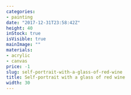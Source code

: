 ```yaml
---
categories:
- painting
date: "2017-12-31T23:58:42Z"
height: 40
inStock: true
isVisible: true
mainImage: ""
materials:
- acrylic
- canvas
price: -1
slug: self-portrait-with-a-glass-of-red-wine
title: Self-portrait with a glass of red wine
width: 30
---
```


